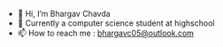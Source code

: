 - 👋 Hi, I’m Bhargav Chavda
- 🌌 Currently a computer science student at highschool
- 📫 How to reach me : bhargavc05@outlook.com

